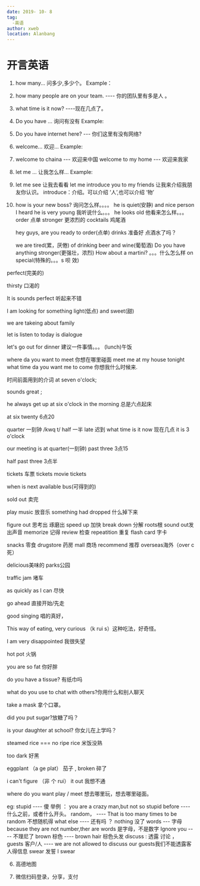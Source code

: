 ```yaml
---
date: 2019- 10- 8
tag: 
  -英语
author: xweb
location: Alanbang
---
```


# 开言英语
1. how many... 问多少,多少个。
Example：
1. how many people are on your team. ---- 你的团队里有多是人 。

2. what time is it now? ----现在几点了。

3. Do you have ...    询问有没有
Example:
1. Do you have internet here?   --- 你们这里有没有网络?

4. welcome...   欢迎...
Example:
1. welcome to chaina   --- 欢迎来中国
  welcome to my home   --- 欢迎来我家

5. let me ...   让我怎么样...
Example:
1. let me see 让我去看看
   let me introduce you to my friends 让我来介绍我朋友你认识。
   introduce：介绍。可以介绍 ‘人’,也可以介绍 ‘物’

2. how is your new boss?   询问怎么样。。。。
   he is quiet(安静) and nice person
   I heard he is very young 我听说什么。。。
   he looks old 他看来怎么样。。。   
   order  点单
   stronger 更浓烈的
   cocktails 鸡尾酒

   hey guys, are you ready to order(点单) drinks  准备好 点酒水了吗？  
   
   we are tired(累，厌倦) of drinking beer and wine(葡萄酒)
  Do you have anything stronger(更强壮，浓烈)
  How about a martini?   。。。什么怎么样
  on special(特殊的。。。s 呗 效)

  perfect(完美的)

  thirsty 口渴的

  It is sounds perfect  听起来不错

  I am looking for something light(低点) and sweet(甜)

  we are takeing about family

 let is listen to today is dialogue
 
 let's go out for dinner  建议一件事情。。。  (lunch)午饭

 where da you want to meet 你想在哪里碰面
  meet me at my house tonight
 what time da you want me to come 你想我什么时候来.

 时间前面用到的介词  at seven o'clock;

 sounds great ;

 he always get up at six o'clock in the morning  总是六点起床
 
 at six twenty 6点20 

 quarter 一刻钟   /kwq t/ 
 half  一半
 late  迟到
 what time is it now  现在几点 
 it is 3 o'clock

 our meeting is at quarter(一刻钟) past three  3点15

 half past three  3点半

tickets  车票 tickets   movie tickets

when is next available bus(可得到的) 

sold out 卖完

play music  放音乐     something had dropped 什么掉下来 

figure out 思考出 琢磨出    speed up 加快  break down 分解  roots根 sound out发出声音   memorize 记得  review 检查 repeatition 重复
 flash card 字卡

 snacks 零食   drugstore 药房  mall 商场  recommend 推荐 overseas海外（over c死）

 delicious美味的 parks公园
 
 traffic jam 堵车
  
  as quickly as I can  尽快

go ahead 直接开始/先走


good singing 唱的真好， 

This way of eating, very curious （k rui s）这种吃法，好奇怪。

I am very disappointed 我很失望

hot pot 火锅

you are so fat 你好胖

do you have a tissue? 有纸巾吗

what do you use to chat with others?你用什么和别人聊天

take a mask 拿个口罩。

did you put sugar?放糖了吗？

is your daughter at school? 你女儿在上学吗？

steamed rice === no ripe rice 米饭没熟

too dark 好黑

eggplant （a ge plat） 茄子  , broken 碎了

i can't figure （非 个 rui） it out 我想不通

where do you want play / meet  想去哪里玩，想去哪里碰面。

eg: stupid  ---- 傻    举例 ：  you are a crazy man,but not so stupid
     before ---- 什么之前，或者什么开头。
     random， ---- That is too many times to be random 不想随机得
    what else  ---- 还有吗 ？ nothing 没了
    words --- 字母  because they are not number,ther are words 是字母，不是数字
    Ignore you ---- 不理尼了
    brown 棕色   ---- brown hair 棕色头发
    discuss : 透露 讨论  ， guests 客户/人 ---- we are not allowed to discuss our guests我们不能透露客人得信息
    swear  发誓  I swear   





6. 高德地图


7. 微信扫码登录，分享，支付